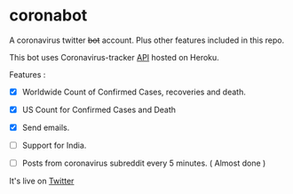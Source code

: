 # coronabot
A coronavirus twitter ~~bot~~ account. Plus other features included in this repo.

This bot uses Coronavirus-tracker [API](https://coronavirus-tracker-api.herokuapp.com/all) hosted on Heroku.

Features : 

- [x] Worldwide Count of Confirmed Cases, recoveries and death.
- [x] US Count for Confirmed Cases and Death
- [x] Send emails.
- [ ] Support for India.
- [ ] Posts from coronavirus subreddit every 5 minutes. ( Almost done )


It's live on [Twitter](twitter.com/thecovidude)
